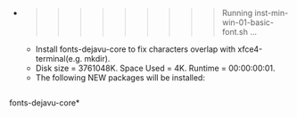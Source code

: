 * >>>>>>>>> Running inst-min-win-01-basic-font.sh ...
  * Install fonts-dejavu-core to fix characters overlap with xfce4-terminal(e.g. mkdir).
  * Disk size = 3761048K. Space Used = 4K. Runtime = 00:00:00:01.
  * The following NEW packages will be installed:
  ```bash
fonts-dejavu-core*
  ```
